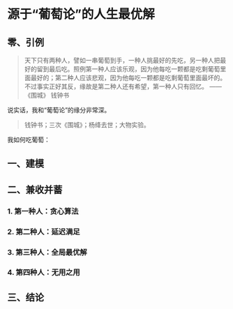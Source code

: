 # 源于“葡萄论”的人生最优解

## 零、引例

> 天下只有两种人，譬如一串葡萄到手，一种人挑最好的先吃，另一种人把最好的留到最后吃。照例第一种人应该乐观，因为他每吃一颗都是吃剩葡萄里面最好的；第二种人应该悲观，因为他每吃一颗都是吃剩葡萄里面最坏的。不过事实正好其反，缘故是第二种人还有希望，第一种人只有回忆。 ——《围城》  钱钟书

说实话，我和“葡萄论”的缘分非常深。

> 钱钟书；三次《围城》；杨绛去世；大物实验。

我如何吃葡萄：

## 一、建模

## 二、兼收并蓄

### 1. 第一种人：贪心算法

### 2. 第二种人：延迟满足

### 3. 第三种人：全局最优解

### 4. 第四种人：无用之用

## 三、结论